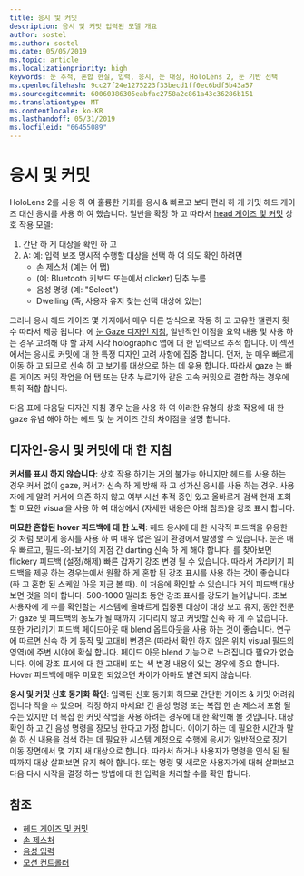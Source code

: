 ```yaml
---
title: 응시 및 커밋
description: 응시 및 커밋 입력된 모델 개요
author: sostel
ms.author: sostel
ms.date: 05/05/2019
ms.topic: article
ms.localizationpriority: high
keywords: 눈 추적, 혼합 현실, 입력, 응시, 눈 대상, HoloLens 2, 눈 기반 선택
ms.openlocfilehash: 9cc27f24e1275223f33becd1ff0ec6bdf5b43a57
ms.sourcegitcommit: 60060386305eabfac2758a2c861a43c36286b151
ms.translationtype: MT
ms.contentlocale: ko-KR
ms.lasthandoff: 05/31/2019
ms.locfileid: "66455089"
---
```

# <a name="eye-gaze-and-commit"></a>응시 및 커밋
HoloLens 2를 사용 하 여 훌륭한 기회를 응시 & 빠르고 보다 편리 하 게 커밋 헤드 게이즈 대신 응시를 사용 하 여 했습니다. 일반을 확장 하 고 따라서 [head 게이즈 및 커밋](gaze-and-commit.md) 상호 작용 모델: 
1. 간단 하 게 대상을 확인 하 고 
2. A: 예: 입력 보조 명시적 수행할 대상을 선택 하 여 의도 확인 하려면  
   - 손 제스처 (예는 어 탭)
   - (예: Bluetooth 키보드 또는에서 clicker) 단추 누름
   - 음성 명령 (예: "Select")
   - Dwelling (즉, 사용자 유지 찾는 선택 대상에 있는)

그러나 응시 헤드 게이즈 몇 가지에서 매우 다른 방식으로 작동 하 고 고유한 챌린지 횟수 따라서 제공 됩니다. 에 [눈 Gaze 디자인 지침](eye-tracking.md), 일반적인 이점을 요약 내용 및 사용 하는 경우 고려해 야 할 과제 시각 holographic 앱에 대 한 입력으로 추적 합니다. 이 섹션에서는 응시로 커밋에 대 한 특정 디자인 고려 사항에 집중 합니다.
먼저, 눈 매우 빠르게 이동 하 고 되므로 신속 하 고 보기를 대상으로 하는 데 유용 합니다. 따라서 gaze 눈 빠른 게이즈 커밋 작업을 어 탭 또는 단추 누르기와 같은 고속 커밋으로 결합 하는 경우에 특히 적합 합니다.
   
다음 표에 다음달 디자인 지침 경우 눈을 사용 하 여 이러한 유형의 상호 작용에 대 한 gaze 유념 해야 하는 헤드 및 눈 게이즈 간의 차이점을 설명 합니다.

## <a name="design-guidelines-for-eye-gaze-and-commit"></a>디자인-응시 및 커밋에 대 한 지침

**커서를 표시 하지 않습니다**: 상호 작용 하기는 거의 불가능 아니지만 헤드를 사용 하는 경우 커서 없이 gaze, 커서가 신속 하 게 방해 하 고 성가신 응시를 사용 하는 경우. 사용자에 게 알려 커서에 의존 하지 않고 여부 시선 추적 중인 있고 올바르게 검색 현재 조회할 미묘한 visual을 사용 하 여 대상에서 (자세한 내용은 아래 참조)을 강조 표시 합니다.

**미묘한 혼합된 hover 피드백에 대 한 노력**: 헤드 응시에 대 한 시각적 피드백을 유용한 것 처럼 보이게 응시를 사용 하 여 매우 많은 일이 환경에서 발생할 수 있습니다. 눈은 매우 빠르고, 필드-의-보기의 지점 간 darting 신속 하 게 해야 합니다. 를 찾아보면 flickery 피드백 (설정/해제) 빠른 갑자기 강조 변경 될 수 있습니다. 따라서 가리키기 피드백을 제공 하는 경우는에서 원활 하 게 혼합 된 강조 표시를 사용 하는 것이 좋습니다 (하 고 혼합 된 스케일 아웃 지금 볼 때). 이 처음에 확인할 수 있습니다 거의 피드백 대상 보면 것을 의미 합니다. 500-1000 밀리초 동안 강조 표시를 강도가 늘어납니다. 초보 사용자에 게 수를 확인할는 시스템에 올바르게 집중된 대상이 대상 보고 유지, 동안 전문가 gaze 및 피드백의 농도가 될 때까지 기다리지 않고 커밋할 신속 하 게 수 없습니다. 또한 가리키기 피드백 페이드아웃 때 blend 옵트아웃을 사용 하는 것이 좋습니다. 연구에 따르면 신속 하 게 동작 및 고대비 변경은 (따라서 확인 하지 않은 위치 visual 필드의 영역)에 주변 시야에 확실 합니다. 페이드 아웃 blend 기능으로 느려집니다 필요가 없습니다. 이에 강조 표시에 대 한 고대비 또는 색 변경 내용이 있는 경우에 중요 합니다. Hover 피드백에 매우 미묘한 되었으면 차이가 아마도 발견 되지 않습니다.

**응시 및 커밋 신호 동기화 확인**: 입력된 신호 동기화 하므로 간단한 게이즈 & 커밋 어려워집니다 작을 수 있으며, 걱정 하지 마세요! 긴 음성 명령 또는 복잡 한 손 제스처 포함 될 수는 있지만 더 복잡 한 커밋 작업을 사용 하려는 경우에 대 한 확인해 볼 것입니다. 대상 확인 하 고 긴 음성 명령을 장모님 한다고 가정 합니다. 이야기 하는 데 필요한 시간과 말씀 하 신 내용을 검색 하는 데 필요한 시스템 계정으로 수행에 응시가 일반적으로 장기 이동 장면에서 몇 가지 새 대상으로 합니다. 따라서 하거나 사용자가 명령을 인식 된 될 때까지 대상 살펴보면 유지 해야 합니다. 또는 명령 및 새로운 사용자가에 대해 살펴보고 다음 다시 시작을 결정 하는 방법에 대 한 입력을 처리할 수를 확인 합니다.

## <a name="see-also"></a>참조
* [헤드 게이즈 및 커밋](gaze-and-commit.md)
* [손 제스처](gestures.md)
* [음성 입력 ](voice-design.md)
* [모션 컨트롤러](motion-controllers.md)
